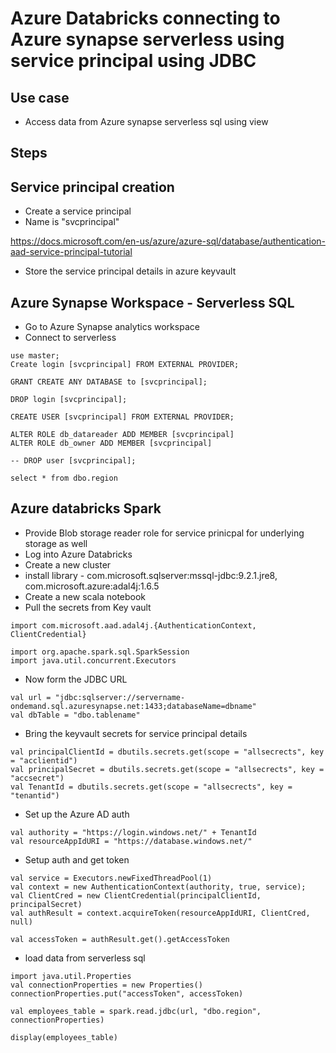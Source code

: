 # Azure Databricks connecting to Azure synapse serverless using service principal using JDBC

## Use case

- Access data from Azure synapse serverless sql using view

## Steps

## Service principal creation

- Create a service principal
- Name is "svcprincipal"

https://docs.microsoft.com/en-us/azure/azure-sql/database/authentication-aad-service-principal-tutorial

- Store the service principal details in azure keyvault

## Azure Synapse Workspace - Serverless SQL

- Go to Azure Synapse analytics workspace
- Connect to serverless

```
use master;
Create login [svcprincipal] FROM EXTERNAL PROVIDER;

GRANT CREATE ANY DATABASE to [svcprincipal];

DROP login [svcprincipal];

CREATE USER [svcprincipal] FROM EXTERNAL PROVIDER;

ALTER ROLE db_datareader ADD MEMBER [svcprincipal]
ALTER ROLE db_owner ADD MEMBER [svcprincipal]

-- DROP user [svcprincipal];

select * from dbo.region
```

## Azure databricks Spark

- Provide Blob storage reader role for service prinicpal for underlying storage as well
- Log into Azure Databricks
- Create a new cluster
- install library - com.microsoft.sqlserver:mssql-jdbc:9.2.1.jre8, com.microsoft.azure:adal4j:1.6.5
- Create a new scala notebook
- Pull the secrets from Key vault

```
import com.microsoft.aad.adal4j.{AuthenticationContext, ClientCredential}
```

```
import org.apache.spark.sql.SparkSession
import java.util.concurrent.Executors
```

- Now form the JDBC URL

```
val url = "jdbc:sqlserver://servername-ondemand.sql.azuresynapse.net:1433;databaseName=dbname"
val dbTable = "dbo.tablename"
```

- Bring the keyvault secrets for service principal details

```
val principalClientId = dbutils.secrets.get(scope = "allsecrects", key = "acclientid")
val principalSecret = dbutils.secrets.get(scope = "allsecrects", key = "accsecret")
val TenantId = dbutils.secrets.get(scope = "allsecrects", key = "tenantid")
```

- Set up the Azure AD auth

```
val authority = "https://login.windows.net/" + TenantId
val resourceAppIdURI = "https://database.windows.net/"
```

- Setup auth and get token

```
val service = Executors.newFixedThreadPool(1)
val context = new AuthenticationContext(authority, true, service);
val ClientCred = new ClientCredential(principalClientId, principalSecret)
val authResult = context.acquireToken(resourceAppIdURI, ClientCred, null)

val accessToken = authResult.get().getAccessToken
```

- load data from serverless sql

```
import java.util.Properties
val connectionProperties = new Properties()
connectionProperties.put("accessToken", accessToken)
```

```
val employees_table = spark.read.jdbc(url, "dbo.region", connectionProperties)
```

```
display(employees_table)
```
